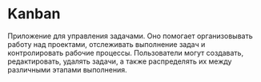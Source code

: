 # Kanban

Приложение для управления задачами. Оно помогает организовывать работу над проектами, отслеживать выполнение задач и контролировать рабочие процессы. Пользователи могут создавать, редактировать, удалять задачи, а также распределять их между различными этапами выполнения.
